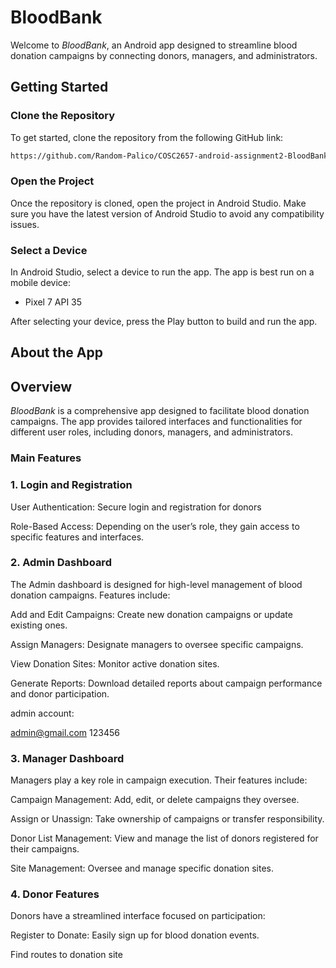 # BloodBank

Welcome to *BloodBank*, an Android app designed to streamline blood donation campaigns by connecting donors, managers, and administrators. 

## Getting Started

### Clone the Repository

To get started, clone the repository from the following GitHub link:

```markdown
https://github.com/Random-Palico/COSC2657-android-assignment2-BloodBank.git
```

### Open the Project
Once the repository is cloned, open the project in Android Studio. Make sure you have the latest version of Android Studio to avoid any compatibility issues.

### Select a Device

In Android Studio, select a device to run the app. The app is best run on a mobile device:

 - Pixel 7 API 35

After selecting your device, press the Play button to build and run the app.

## About the App

## Overview

*BloodBank* is a comprehensive app designed to facilitate blood donation campaigns. The app provides tailored interfaces and functionalities for different user roles, including donors, managers, and administrators. 

### Main Features

### 1. Login and Registration

User Authentication: Secure login and registration for donors

Role-Based Access: Depending on the user’s role, they gain access to specific features and interfaces.

### 2. Admin Dashboard

The Admin dashboard is designed for high-level management of blood donation campaigns. Features include:

Add and Edit Campaigns: Create new donation campaigns or update existing ones.

Assign Managers: Designate managers to oversee specific campaigns.

View Donation Sites: Monitor active donation sites.

Generate Reports: Download detailed reports about campaign performance and donor participation.

admin account:

admin@gmail.com
123456

### 3. Manager Dashboard

Managers play a key role in campaign execution. Their features include:

Campaign Management: Add, edit, or delete campaigns they oversee.

Assign or Unassign: Take ownership of campaigns or transfer responsibility.

Donor List Management: View and manage the list of donors registered for their campaigns.

Site Management: Oversee and manage specific donation sites.

### 4. Donor Features

Donors have a streamlined interface focused on participation:

Register to Donate: Easily sign up for blood donation events.

Find routes to donation site


